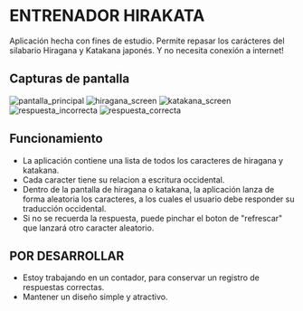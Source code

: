 # ENTRENADOR HIRAKATA
Aplicación hecha con fines de estudio. Permite repasar los carácteres del silabario Hiragana y Katakana japonés.
Y no necesita conexión a internet!

## Capturas de pantalla
![pantalla_principal](screenshots/menu_ppal.PNG "pantalla principal")
![hiragana_screen](screenshots/hiragana_sshot.PNG "Pantalla de caracteres en hiragana")
![katakana_screen](screenshots/katakana_sshot.PNG "Pantalla de caracteres en katakana")
![respuesta_incorrecta](screenshots/resp_inc.PNG "globo de respuesta incorrecta")
![respuesta_correcta](screenshots/resp_corr.PNG "globo de respuesta correcta")

## Funcionamiento
- La aplicación contiene una lista de todos los caracteres de hiragana y katakana.
- Cada caracter tiene su relacion a escritura occidental.
- Dentro de la pantalla de hiragana o katakana, la aplicación lanza de forma aleatoria los caracteres, a los cuales el usuario debe responder su traducción occidental.
- Si no se recuerda la respuesta, puede pinchar el boton de "refrescar" que lanzará otro caracter aleatorio.

## POR DESARROLLAR
- Estoy trabajando en un contador, para conservar un registro de respuestas correctas.
- Mantener un diseño simple y atractivo.
